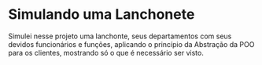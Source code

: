 # Simulando uma Lanchonete
Simulei nesse projeto uma lanchonte, seus departamentos com seus devidos funcionários e funções, aplicando o princípio da Abstração da POO para os clientes, mostrando só o que é necessário ser visto.
